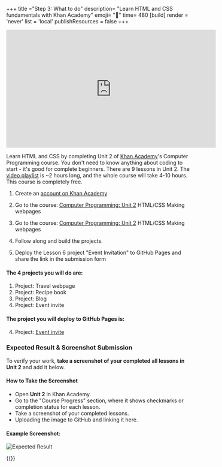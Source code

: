 +++
title ="Step 3: What to do"
description= "Learn HTML and CSS fundamentals with Khan Academy"
emoji= "🤖"
time= 480
[build]
  render = 'never'
  list = 'local'
  publishResources = false 
+++

<iframe width="560" height="315" src="https://www.youtube.com/embed/9i83JvV6Cdo?si=jkSSHxEfr1fiV3Bh" title="YouTube video player" frameborder="0" allow="accelerometer; autoplay; clipboard-write; encrypted-media; gyroscope; picture-in-picture; web-share" referrerpolicy="strict-origin-when-cross-origin" allowfullscreen></iframe>

Learn HTML and CSS by completing Unit 2 of [Khan Academy](https://www.khanacademy.org)'s Computer Programming course. You don't need to know anything about coding to start - it's good for complete beginners. There are 9 lessons in Unit 2. The [video playlist](https://www.youtube.com/playlist?list=PLC51FJvpvRvyK3n1d-Kth7ldHO__Tpygr) is ~2 hours long, and the whole course will take 4-10 hours. This course is completely free.

1. Create an [account on Khan Academy](https://www.khanacademy.org/computing/computer-programming/html-css)
1. Go to the course: [Computer Programming: Unit 2](https://www.khanacademy.org/computing/computer-programming/html-css) HTML/CSS Making webpages
1. Go to the course: [Computer Programming: Unit 2](https://www.khanacademy.org/computing/computer-programming/html-css) HTML/CSS Making webpages

1. Follow along and build the projects.
1. Deploy the Lesson 6 project "Event Invitation" to GitHub Pages and share the link in the submission form

#### The 4 projects you will do are:

1. Project: Travel webpage
1. Project: Recipe book
1. Project: Blog
1. Project: Event invite

#### The project you will deploy to GitHub Pages is:

4. Project: [Event invite](https://www.khanacademy.org/computing/computer-programming/html-css/css-layout-properties/pp/project-event-invite)


### **Expected Result & Screenshot Submission**  

To verify your work, **take a screenshot of your completed all lessons in Unit 2** and add it below.  

#### How to Take the Screenshot

- Open **Unit 2** in Khan Academy.  
- Go to the "Course Progress" section, where it shows checkmarks or completion status for each lesson.
- Take a screenshot of your completed lessons. 
- Uploading the image to GitHub and linking it here.  

#### **Example Screenshot:**  
![Expected Result](![image](https://github.com/user-attachments/assets/cf33651e-44d1-4af9-a11e-6fc27774da00))  

{{<blocklink
  src="https://www.khanacademy.org/computing/computer-programming/html-css"
  name="Computer Programming: Unit 2"
  caption="Khan Academy">}}
